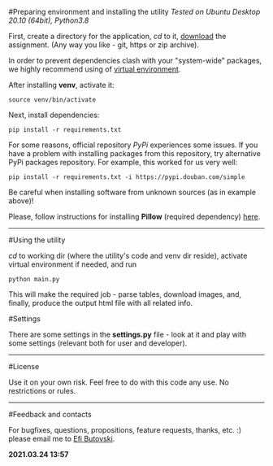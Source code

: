 #Preparing environment and installing the utility
*Tested on Ubuntu Desktop 20.10 (64bit), Python3.8*

First, create a directory for the application, *cd* to it, [download](https://github.com/efibutov/home_work) the assignment.
(Any way you like - git, https or zip archive).

In order to prevent dependencies clash with your "system-wide" packages, we highly recommend using of [virtual environment](https://docs.python.org/3/tutorial/venv.html).

After installing **venv**, activate it:
```
source venv/bin/activate
```
Next, install dependencies:
```
pip install -r requirements.txt
```

For some reasons, official repository *PyPi* experiences some issues. If you have a problem with installing packages from this
repository, try alternative PyPi packages repository. For example, this worked for us very well:
```
pip install -r requirements.txt -i https://pypi.douban.com/simple
```
Be careful when installing software from unknown sources (as in example above)!

Please, follow instructions for installing **Pillow** (required dependency) [here](https://pillow.readthedocs.io/en/stable/installation.html).

---
#Using the utility

*cd* to working dir (where the utility's code and venv dir reside), activate virtual environment if needed, and run
```
python main.py
```
This will make the required job - parse tables, download images, and, finally, produce the output html file
with all related info.

#Settings

There are some settings in the **settings.py** file - look at it and play with some settings (relevant both for user and developer).

---
#License

Use it on your own risk. Feel free to do with this code any use. No restrictions or rules.

---
#Feedback and contacts

For bugfixes, questions, propositions,
feature requests, thanks, etc. :) please email me to [Efi Butovski](mailto:efibutov@gmail.com).

**2021.03.24 13:57**